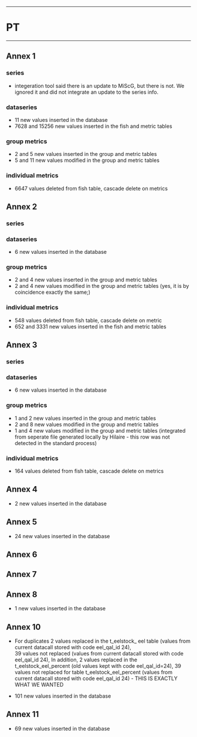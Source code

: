-----------------------------------------------------------
# PT 
-----------------------------------------------------------

## Annex 1

### series
* integeration tool said there is an update to MiScG, but there is not. We ignored it and did not integrate an update to the series info.

### dataseries
* 11 new values inserted in the database
* 7628 and 15256 new values inserted in the fish and metric tables
### group metrics
* 2 and 5 new values inserted in the group and metric tables
* 5 and 11 new values modified in the group and metric tables

### individual metrics
* 6647 values deleted from fish table, cascade delete on metrics

## Annex 2

### series

### dataseries
* 6 new values inserted in the database

### group metrics
* 2 and 4 new values inserted in the group and metric tables
* 2 and 4 new values modified in the group and metric tables (yes, it is by coincidence exactly the same;)

### individual metrics
* 548 values deleted from fish table, cascade delete on metric
* 652 and 3331 new values inserted in the fish and metric tables

## Annex 3

### series

### dataseries
* 6 new values inserted in the database

### group metrics
* 1 and 2 new values inserted in the group and metric tables
* 2 and 8 new values modified in the group and metric tables
* 1 and 4 new values modified in the group and metric tables (integrated from seperate file generated locally by Hilaire - this row was not detected in the standard process)

### individual metrics
* 164 values deleted from fish table, cascade delete on metrics

## Annex 4
* 2 new values inserted in the database


## Annex 5
*  24 new values inserted in the database


## Annex 6



## Annex 7



## Annex 8
*  1 new values inserted in the database


## Annex 10
* For duplicates 2 values replaced in the t_eelstock_ eel table (values from current datacall stored with code eel_qal_id 24),								
                39 values not replaced (values from current datacall stored with code eel_qal_id 24),
 In addition, 2 values replaced in the t_eelstock_eel_percent (old values kept with code eel_qal_id=24),
                      39 values not replaced for table t_eelstock_eel_percent  (values from current datacall stored with code eel_qal_id 24) - THIS IS EXACTLY WHAT WE WANTED

* 101 new values inserted in the database


## Annex 11
* 69 new values inserted in the database




